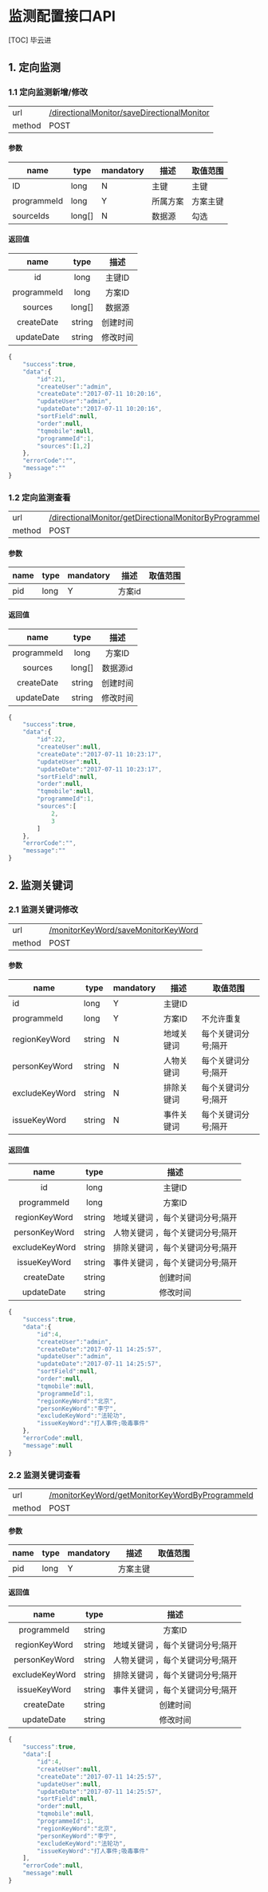#  监测配置接口API

[TOC] 毕云进

## 1. 定向监测
### 1.1 定向监测新增/修改 

| | |
| - | - |
| url | [/directionalMonitor/saveDirectionalMonitor](/directionalMonitor/saveDirectionalMonitor) | 
| method | POST | 

#### 参数

| name | type | mandatory | 描述 | 取值范围 |
| - | - | - | - | - |
| ID | long | N | 主键 | 主键 |
| programmeId | long | Y | 所属方案 | 方案主键 |
| sourceIds | long[] | N| 数据源 | 勾选 |


#### 返回值

| name | type | 描述 |
| :-: | :-: | :-: |
| id | long | 主键ID |
| programmeId | long | 方案ID |
| sources | long[] | 数据源 |
| createDate | string | 创建时间 |
| updateDate | string | 修改时间 |


```javascript
{
    "success":true,
    "data":{
        "id":21,
        "createUser":"admin",
        "createDate":"2017-07-11 10:20:16",
        "updateUser":"admin",
        "updateDate":"2017-07-11 10:20:16",
        "sortField":null,
        "order":null,
        "tqmobile":null,
        "programmeId":1,
        "sources":[1,2]
    },
    "errorCode":"",
    "message":""
}
```

### 1.2 定向监测查看 

| | |
| - | - |
| url | [/directionalMonitor/getDirectionalMonitorByProgrammeId](/directionalMonitor/getDirectionalMonitorByProgrammeId) | 
| method | POST | 

#### 参数

| name | type | mandatory | 描述 | 取值范围 |
| - | - | - | - | - |
| pid | long | Y | 方案id ||


#### 返回值

| name | type | 描述 |
| :-: | :-: | :-: |
| programmeId | long | 方案ID |
| sources | long[] | 数据源id |
| createDate | string | 创建时间 |
| updateDate | string | 修改时间 |


```javascript
{
    "success":true,
    "data":{
        "id":22,
        "createUser":null,
        "createDate":"2017-07-11 10:23:17",
        "updateUser":null,
        "updateDate":"2017-07-11 10:23:17",
        "sortField":null,
        "order":null,
        "tqmobile":null,
        "programmeId":1,
        "sources":[
            2,
            3
        ]
    },
    "errorCode":"",
    "message":""
}
```

## 2. 监测关键词
### 2.1 监测关键词修改 

| | |
| - | - |
| url | [/monitorKeyWord/saveMonitorKeyWord](/monitorKeyWord/saveMonitorKeyWord) | 
| method | POST | 

#### 参数

| name | type | mandatory | 描述 | 取值范围 |
| - | - | - | - | - |
| id | long | Y | 主键ID |  |
| programmeId | long | Y | 方案ID | 不允许重复 |
| regionKeyWord | string | N| 地域关键词 |每个关键词分号;隔开 |
| personKeyWord | string | N| 人物关键词 |每个关键词分号;隔开 |
| excludeKeyWord | string | N| 排除关键词  |每个关键词分号;隔开 |
| issueKeyWord | string | N| 事件关键词 |每个关键词分号;隔开 |

#### 返回值

| name | type | 描述 |
| :-: | :-: | :-: |
| id | long | 主键ID |
| programmeId | long | 方案ID |
| regionKeyWord | string | 地域关键词 ，每个关键词分号;隔开 |
| personKeyWord | string | 人物关键词 ，每个关键词分号;隔开 |
| excludeKeyWord | string| 排除关键词  ，每个关键词分号;隔开 |
| issueKeyWord | string | 事件关键词 ，每个关键词分号;隔开 |
| createDate | string | 创建时间 |
| updateDate | string | 修改时间 |


```javascript
{
    "success":true,
    "data":{
        "id":4,
        "createUser":"admin",
        "createDate":"2017-07-11 14:25:57",
        "updateUser":"admin",
        "updateDate":"2017-07-11 14:25:57",
        "sortField":null,
        "order":null,
        "tqmobile":null,
        "programmeId":1,
        "regionKeyWord":"北京",
        "personKeyWord":"李宁",
        "excludeKeyWord":"法轮功",
        "issueKeyWord":"打人事件;吸毒事件"
    },
    "errorCode":null,
    "message":null
}
```
### 2.2 监测关键词查看 

| | |
| - | - |
| url | [/monitorKeyWord/getMonitorKeyWordByProgrammeId](/monitorKeyWord/getMonitorKeyWordByProgrammeId) | 
| method | POST | 

#### 参数

| name | type | mandatory | 描述 | 取值范围 |
| - | - | - | - | - |
| pid | long | Y | 方案主键 ||


#### 返回值

| name | type | 描述 |
| :-: | :-: | :-: |
| programmeId | string | 方案ID |
| regionKeyWord | string | 地域关键词 ，每个关键词分号;隔开 |
| personKeyWord | string | 人物关键词 ，每个关键词分号;隔开 |
| excludeKeyWord | string| 排除关键词  ，每个关键词分号;隔开 |
| issueKeyWord | string | 事件关键词 ，每个关键词分号;隔开 |
| createDate | string | 创建时间 |
| updateDate | string | 修改时间 |


```javascript
{
    "success":true,
    "data":[
        "id":4,
        "createUser":null,
        "createDate":"2017-07-11 14:25:57",
        "updateUser":null,
        "updateDate":"2017-07-11 14:25:57",
        "sortField":null,
        "order":null,
        "tqmobile":null,
        "programmeId":1,
        "regionKeyWord":"北京",
        "personKeyWord":"李宁",
        "excludeKeyWord":"法轮功",
        "issueKeyWord":"打人事件;吸毒事件"
    ],
    "errorCode":null,
    "message":null
}
```
